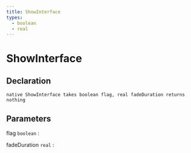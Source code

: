 ```yaml
---
title: ShowInterface
types:
  - boolean
  - real
---
```


# ShowInterface

## Declaration

```jass
native ShowInterface takes boolean flag, real fadeDuration returns nothing
```

## Parameters
flag `boolean`
: 

fadeDuration `real`
: 
